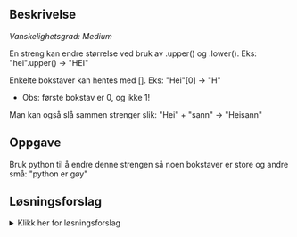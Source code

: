 ## Beskrivelse

_Vanskelighetsgrad: Medium_

En streng kan endre størrelse ved bruk av .upper() og .lower(). Eks: "hei".upper() -> "HEI"

Enkelte bokstaver kan hentes med []. Eks: "Hei"[0] -> "H"
* Obs: første bokstav er 0, og ikke 1!

Man kan også slå sammen strenger slik:
"Hei" + "sann" -> "Heisann"

## Oppgave

Bruk python til å endre denne strengen så noen bokstaver er store og andre små:
"python er gøy"

## Løsningsforslag

<details>
  <summary>Klikk her for løsningsforslag</summary>

```
print('^__^')
print('(oo)\_______')
print('(__)\       )')
print('    ||----W |')
print('    ||     ||')
```
</details>
